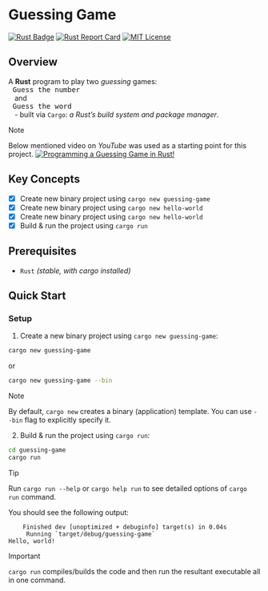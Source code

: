 # Guessing Game

[![Rust Badge](https://img.shields.io/badge/Rust-000000?style=flat&logo=rust&logoColor=white)](https://play.rust-lang.org/) [![Rust Report Card](https://rust-reportcard.xuri.me/badge/github.com/mohammadzainabbas/rust-from-dust)](https://github.com/mohammadzainabbas/rust-from-dust/tree/main/guessing-game) [![MIT License](https://badgen.net/github/license/mohammadzainabbas/rust-from-dust?icon=github)](https://github.com/mohammadzainabbas/rust-from-dust?tab=MIT-1-ov-file)

## Overview

A **Rust** program to play two _guessing_ games: <kbd> <br> Guess the number <br> </kbd> and <kbd> <br> Guess the word <br> </kbd> - built via `Cargo`: _a Rust’s build system and package manager_.

> [!NOTE]
> Below mentioned video on _YouTube_ was used as a starting point for this project. 
> [![Programming a Guessing Game in Rust!](http://img.youtube.com/vi/H0xBSbnQYds/0.jpg)](http://www.youtube.com/watch?v=H0xBSbnQYds)

## Key Concepts

- [x] Create new binary project using `cargo new guessing-game`
- [x] Create new binary project using `cargo new hello-world`
- [x] Create new binary project using `cargo new hello-world`
- [x] Build & run the project using `cargo run`

## Prerequisites

* `Rust` _(stable, with cargo installed)_

## Quick Start

### Setup

1. Create a new binary project using `cargo new guessing-game`:

```bash
cargo new guessing-game
```

or 

```bash
cargo new guessing-game --bin
```

> [!NOTE]
> By default, `cargo new` creates a binary (application) template. You can use `--bin` flag to explicitly specify it.

2. Build & run the project using `cargo run`:

```bash
cd guessing-game
cargo run
```

> [!TIP]
> Run `cargo run --help` or `cargo help run` to see detailed options of `cargo run` command.

You should see the following output:

```console
    Finished dev [unoptimized + debuginfo] target(s) in 0.04s
     Running `target/debug/guessing-game`
Hello, world!
```

> [!IMPORTANT] 
> `cargo run` compiles/builds the code and then run the resultant executable all in one command.
